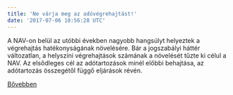 ```yaml
---
title: 'Ne várja meg az adóvégrehajtást!'
date: '2017-07-06 10:56:28 UTC'
---
```


A NAV-on belül az utóbbi években nagyobb hangsúlyt helyeztek a végrehajtás hatékonyságának növelésére. Bár a jogszabályi háttér változatlan, a helyszíni végrehajtások számának a növelését tűzte ki célul a NAV. Az elsődleges cél az adótartozások minél előbbi behajtása, az adótartozás összegétől függő eljárások révén.


[Bővebben](http://ift.tt/2tLJt9R)
